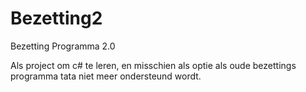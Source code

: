 # Bezetting2
Bezetting Programma 2.0

Als project om c# te leren, en misschien als optie als oude bezettings programma tata niet meer ondersteund wordt.
